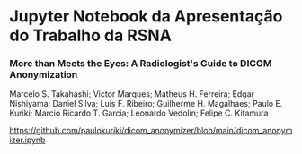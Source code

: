 # Jupyter Notebook da Apresentação do Trabalho da RSNA

### More than Meets the Eyes: A Radiologist's Guide to DICOM Anonymization

Marcelo S. Takahashi; Victor Marques; Matheus H. Ferreira; Edgar Nishiyama; Daniel Silva; Luis F. Ribeiro; Guilherme H. Magalhaes; Paulo E. Kuriki; Marcio Ricardo T. Garcia; Leonardo Vedolin; Felipe C. Kitamura

https://github.com/paulokuriki/dicom_anonymizer/blob/main/dicom_anonymizer.ipynb
